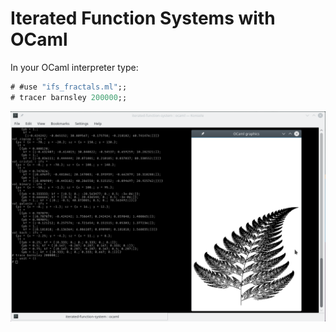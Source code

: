 Iterated Function Systems with OCaml
====================================

In your OCaml interpreter type:

```ocaml
# #use "ifs_fractals.ml";;
# tracer barnsley 200000;;
```

![Barnsley Fern](example/barnsley.png "Barnsley Fern")

